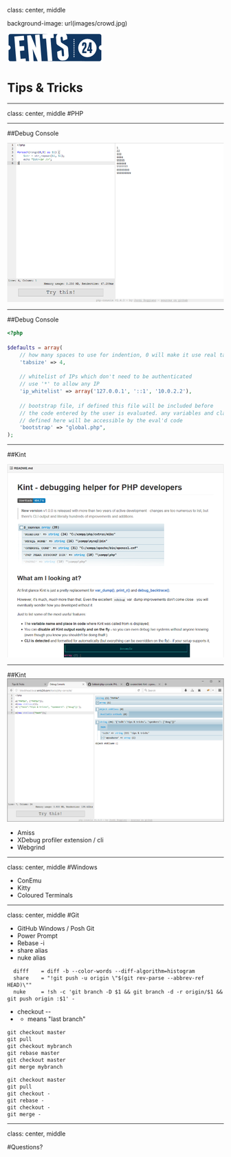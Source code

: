 class: center, middle

background-image: url(images/crowd.jpg)

![Ents24 Logo](images/logo.png)

# Tips & Tricks



---
class: center, middle
#PHP

---
##Debug Console

![](images/debug1.png)

---
##Debug Console

```php
<?php

$defaults = array(
    // how many spaces to use for indention, 0 will make it use real tabs
    'tabsize' => 4,

    // whitelist of IPs which don't need to be authenticated
    // use '*' to allow any IP
    'ip_whitelist' => array('127.0.0.1', '::1', '10.0.2.2'),

    // bootstrap file, if defined this file will be included before
    // the code entered by the user is evaluated. any variables and classes
    // defined here will be accessible by the eval'd code
    'bootstrap' => "global.php",
);
```

---
##Kint

![](images/kint1.png)

---
##Kint
![](images/kint2.png)

* Amiss
* XDebug profiler extension / cli
* Webgrind

---
class: center, middle
#Windows

* ConEmu
* Kitty
* Coloured Terminals

---
class: center, middle
#Git

* GitHub Windows / Posh Git
* Power Prompt
* Rebase -i
* share alias
* nuke alias

```
  difff    = diff -b --color-words --diff-algorithm=histogram
  share    = "!git push -u origin \"$(git rev-parse --abbrev-ref HEAD)\""
  nuke     = !sh -c 'git branch -D $1 && git branch -d -r origin/$1 && git push origin :$1' -
```

* checkout -- 
* - means "last branch"

```
git checkout master
git pull
git checkout mybranch
git rebase master
git checkout master
git merge mybranch
```

```
git checkout master
git pull
git checkout -
git rebase -
git checkout -
git merge -
```

---
class: center, middle

#Questions?